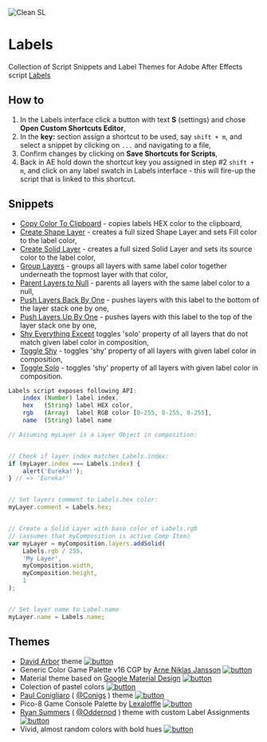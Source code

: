 ![Clean SL](img/Themes.gif)

# Labels #

Collection of Script Snippets and Label Themes for Adobe After Effects script [Labels](https://aescripts.com/labels/)

## How to ##

1. In the Labels interface click a button with text **S** (settings) and chose **Open Custom Shortcuts Editor**,
2. In the **key:** section assign a shortcut to be used, say `shift + m`, and select a snippet by clicking on `...` and navigating to a file,
3. Confirm changes by clicking on **Save Shortcuts for Scripts**,
4. Back in AE hold down the shortcut key you assigned in step #2 `shift + m`, and click on any label swatch in Labels interface - this will fire-up the script that is linked to this shortcut.


## Snippets ##

* [Copy Color To Clipboard](Snippets/Copy%20Color%20To%20Clipboard.js) - copies labels HEX color to the clipboard,
* [Create Shape Layer](Snippets/Create%20Shape%20Layer.js) - creates a full sized Shape Layer and sets Fill color to the label color,
* [Create Solid Layer](Snippets/Create%20Solid%20Layer.js) - creates a full sized Solid Layer and sets its source color to the label color,
* [Group Layers](Snippets/Group%20Layers.js) - groups all layers with same label color together underneath the topmost layer with that color,
* [Parent Layers to Null](Snippets/Parent%20Layers%20to%20Null.js) - parents all layers with the same label color to a null,
* [Push Layers Back By One](Snippets/Push%20Layers%20Back%20By%20One.js) - pushes layers with this label to the bottom of the layer stack one by one,
* [Push Layers Up By One](Snippets/Push%20Layers%20Up%20By%20One.js) - pushes layers with this label to the top of the layer stack one by one,
* [Shy Everything Except](Snippets/Shy%20Everything%20Except.js) toggles 'solo' property of all layers that do not match given label color in composition,
* [Toggle Shy](Snippets/Toggle%20Shy.js) - toggles 'shy' property of all layers with given label color in composition,
* [Toggle Solo](Snippets/Toggle%20Solo.js) - toggles 'shy' property of all layers with given label color in composition.

``` javascript
Labels script exposes following API:
    index (Number) label index,
    hex   (String) label HEX color,
    rgb   (Array)  label RGB color [0-255, 0-255, 0-255],
    name  (String) label name
```

``` javascript
// Assuming myLayer is a Layer Object in composition:


// Check if layer index matches Labels.index:
if (myLayer.index === Labels.index) {
    alert('Eureka!');
} // => 'Eureka!'


// Set layers comment to Labels.hex color:
myLayer.comment = Labels.hex;


// Create a Solid Layer with base color of Labels.rgb
// (assumes that myComposition is active Comp Item)
var myLayer = myComposition.layers.addSolid(
    Labels.rgb / 255,
    'My Layer',
    myComposition.width,
    myComposition.height,
    1
);


// Set layer name to Label.name
myLayer.name = Labels.name;
```

## Themes ##

* [David Arbor](https://www.davidarbor.com/) theme [![button](img/theme_david_arbor.png)](zip/Themes/David%20Arbor.theme.zip)
* Generic Color Game Palette v16 CGP by [Arne Niklas Jansson](http://androidarts.com/palette/16pal.htm) [![button](img/theme_generic_16_cgp.png)](zip/Themes/Generic%2016%20CGP.theme.zip)
* Material theme based on [Google Material Design](https://material.io) [![button](img/theme_material.png)](zip/Themes/Material.theme.zip)
* Colection of pastel colors [![button](img/theme_pastel.png)](zip/Themes/Pastel.theme.zip)
* [Paul Conigliaro](http://conigs.com) ( [@Conigs](https://twitter.com/conigs) ) theme [![button](img/theme_paul_conigliaro.png)](zip/Themes/Paul%20Conigliaro.theme.zip)
* Pico-8 Game Console Palette by [Lexaloffle](https://lexaloffle.com/pico-8.php) [![button](img/theme_pico8.png)](zip/Themes/Pico-8.theme.zip)
* [Ryan Summers](http://ryansummers.net) ( [@Oddernod](https://twitter.com/Oddernod) ) theme with custom Label Assignments [![button](img/theme_ryan_summers.png)](zip/Themes/Ryan%20Summers.theme.zip)
* Vivid, almost random colors with bold hues [![button](img/theme_vivid.png)](zip/Themes/Vivid.theme.zip)